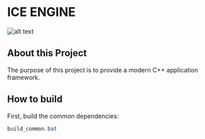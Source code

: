 # ICE ENGINE

![alt text](https://d30y9cdsu7xlg0.cloudfront.net/png/84009-200.png "We are still using this image")

## About this Project

The purpose of this project is to provide a modern C++ application
framework.

## How to build

First, build the common dependencies:

```powershell
build_common.bat
```
